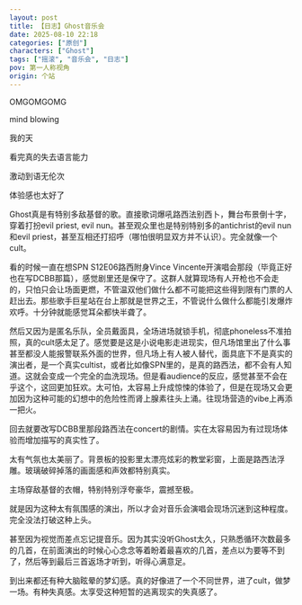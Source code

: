 ```yaml
---
layout: post
title: 【日志】Ghost音乐会
date: 2025-08-10 22:18
categories: ["原创"]
characters: ["Ghost"]
tags: ["摇滚", "音乐会", "日志"]
pov: 第一人称视角
origin: 个站 
---
```


OMGOMGOMG

mind blowing

我的天

看完真的失去语言能力

激动到语无伦次

体验感也太好了

Ghost真是有特别多敌基督的歌。直接歌词爆吼路西法别西卜，舞台布景倒十字，穿着打扮evil priest, evil nun。甚至观众里也是特别特别多的antichrist的evil nun和evil priest，甚至互相还打招呼（哪怕很明显双方并不认识）。完全就像一个cult。

看的时候一直在想SPN S12E06路西附身Vince Vincente开演唱会那段（毕竟正好也在写DCBB那篇），感觉剧里还是保守了。这群人就算现场有人开枪也不会走的，只怕只会让场面更燃，不管温双他们做什么都不可能把这些得到限有门票的人赶出去。那些歌手巨星站在台上那就是世界之王，不管说什么做什么都能引发爆炸欢呼。十分钟就能感觉耳朵都快半聋了。

然后又因为是匿名乐队，全员戴面具，全场进场就锁手机，彻底phoneless不准拍照，真的cult感太足了。感觉要是这是小说电影走进现实，但凡场馆里出了什么事甚至都没人能报警联系外面的世界，但凡场上有人被人替代，面具底下不是真实的演出者，是一个真实cultist，或者比如像SPN里的，是真的路西法，都不会有人知道。这就会变成一个完全的血洗现场。但是看audience的反应，感觉甚至不会在乎这个，这回更加狂欢。太可怕，太容易上升成惊悚的体验了，但是在现场又会更加因为这种可能的幻想中的危险性而肾上腺素往头上涌。往现场营造的vibe上再添一把火。

回去就要改写DCBB里那段路西法在concert的剧情。实在太容易因为有过现场体验而增加描写的真实性了。

太有气氛也太美丽了。背景板的投影里太漂亮炫彩的教堂彩窗，上面是路西法浮雕。玻璃破碎掉落的画面感和声效都特别真实。

主场穿敌基督的衣帽，特别特别浮夸豪华，震撼至极。

就是因为这种太有氛围感的演出，所以才会对音乐会演唱会现场沉迷到这种程度。完全没法打破这种上头。

甚至因为视觉而差点忘记提音乐。因为其实没听Ghost太久，只熟悉循环次数最多的几首，在前面演出的时候心心念念等着盼着最喜欢的几首，差点以为要等不到了，然后等到最后三首返场才听到，听得心满意足。

到出来都还有种大脑眩晕的梦幻感。真的好像进了一个不同世界，进了cult，做梦一场。有种失真感。太享受这种短暂的逃离现实的失真感了。
